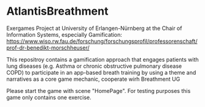 # AtlantisBreathment
Exergames Project at University of Erlangen-Nürnberg at the Chair of Information Systems, especially Gamification: https://www.wiso.rw.fau.de/forschung/forschungsprofil/professorenschaft/prof-dr-benedikt-morschheuser/

This repositroy contains a gamification approach that engages patients with lung diseases (e.g. Asthma or chronic obstructive pulmonary disease COPD) to participate in an app-based breath training by using a theme and narratives as a core game mechanic, cooperate wirh Breathment UG

Please start the game with scene "HomePage".
For testing purposes this game only contains one exercise.
